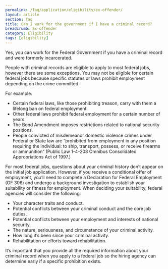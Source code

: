 ```yaml
---
permalink: /faq/application/eligibility/ex-offender/
layout: article
section: faq
title: Can I work for the government if I have a criminal record?
breadcrumb: Ex-offender
category: Eligibility
tags: [eligibility]
---
```


Yes, you can work for the Federal Government if you have a criminal record and were formerly incarcerated. 

People with criminal records are eligible to apply to most federal jobs, however there are some exceptions. You may not be eligible for certain federal jobs because specific statutes or laws prohibit employment depending on the crime committed.    

For example:

* Certain federal laws, like those prohibiting treason, carry with them a lifelong ban on federal employment.
* Other federal laws prohibit federal employment for a certain number of years.
* The Bond Amendment imposes restrictions related to national security positions.
* People convicted of misdemeanor domestic violence crimes under Federal or State law are “prohibited from employment in any position requiring the individual: to ship, transport, possess, or receive firearms or ammunition” (Public Law 1-4-208 Omnibus Consolidated Appropriations Act of 1997.)

For most federal jobs, questions about your criminal history don’t appear on the initial job application. However, if you receive a conditional offer of employment, you’ll need to complete a Declaration for Federal Employment (OF 306) and undergo a background investigation to establish your suitability or fitness for employment. When deciding your suitability, federal agencies will consider the following:

* Your character traits and conduct.
* Potential conflicts between your criminal conduct and the core job duties.
* Potential conflicts between your employment and interests of national security.
* The nature, seriousness, and circumstance of your criminal activity.
* How long it’s been since your criminal activity.
* Rehabilitation or efforts toward rehabilitation.

It’s important that you provide all the required information about your criminal record when you apply to a federal job so the hiring agency can determine early if a specific prohibition exists.


